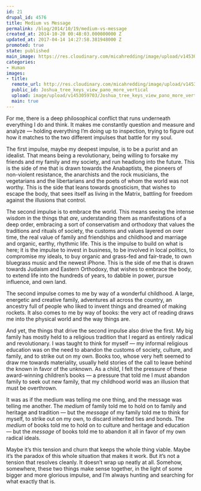 ```yaml
---
id: 21
drupal_id: 4576
title: Medium vs Message
permalink: /blog/2014/10/19/medium-vs-message
created_at: 2014-10-20 00:48:03.000000000 Z
updated_at: 2017-04-14 14:27:58.381948000 Z
promoted: true
state: published
main_image: https://res.cloudinary.com/micahredding/image/upload/v1453059703/Joshua_tree_keys_view_pano_more_vertical.jpg
categories:
- Human
images:
- title: 
  remote_url: http://res.cloudinary.com/micahredding/image/upload/v1453059703/Joshua_tree_keys_view_pano_more_vertical.jpg
  public_id: Joshua_tree_keys_view_pano_more_vertical
  upload: image/upload/v1453059703/Joshua_tree_keys_view_pano_more_vertical.jpg
  main: true
---
```

For me, there is a deep philosophical conflict that runs underneath everything I do and think. It makes me constantly question and measure and analyze — holding everything I’m doing up to inspection, trying to figure out how it matches to the two different impulses that battle for my soul.

The first impulse, maybe my deepest impulse, is to be a purist and an idealist. That means being a revolutionary, being willing to forsake my friends and my family and my society, and run headlong into the future. This is the side of me that is drawn towards the Anabaptists, the pioneers of non-violent resistance, the anarchists and the rock musicians, the vegetarians and the libertarians and the poets of whom the world was not worthy. This is the side that leans towards gnosticism, that wishes to escape the body, that sees itself as living in the Matrix, battling for freedom against the illusions that control.

The second impulse is to embrace the world. This means seeing the intense wisdom in the things that *are*, understanding them as manifestations of a deep order, embracing a sort of conservatism and orthodoxy that values the traditions and rituals of society, the customs and values layered on over time, the real value of family and friendships and childhood and marriage and organic, earthy, rhythmic life. This is the impulse to build on what is here; it is the impulse to invest in business, to be involved in local politics, to compromise my ideals, to buy organic and grass-fed and fair-trade, to own bluegrass music and the newest iPhone. This is the side of me that is drawn towards Judaism and Eastern Orthodoxy, that wishes to embrace the body, to extend life into the hundreds of years, to dabble in power, pursue influence, and own land.

The second impulse comes to me by way of a wonderful childhood. A large, energetic and creative family, adventures all across the country, an ancestry full of people who liked to invent things and dreamed of making rockets. It also comes to me by way of books: the very act of reading draws me into the physical world and the way things are.

And yet, the things that drive the second impulse also drive the first. My big family has mostly held to a religious tradition that I regard as entirely radical and revolutionary. I was taught to think for myself — my informal religious education was on the need to abandon the customs of society, culture, and family, and to strike out on my own. Books too, whose very heft seemed to draw me towards materiality, usually held stories of the call to leave behind the known in favor of the unknown. As a child, I felt the pressure of these award-winning children’s books — a pressure that told me I must abandon family to seek out new family, that my childhood world was an illusion that must be overthrown.

It was as if the medium was telling me one thing, and the message was telling me another. The *medium* of family told me to hold on to family and heritage and tradition — but the *message* of my family told me to think for myself, to strike out on my own, to discard inherited ties and bonds. The *medium* of books told me to hold on to culture and heritage and education — but the *message* of books told me to abandon it all in favor of my own radical ideals.

Maybe it’s this tension and churn that keeps the whole thing viable. Maybe it’s the paradox of this whole situation that makes it work. But it’s not a tension that resolves cleanly. It doesn’t wrap up neatly at all. Somehow, somewhere, these two things make sense together, in the light of some bigger and more glorious impulse, and I’m always hunting and searching for what exactly that is.
